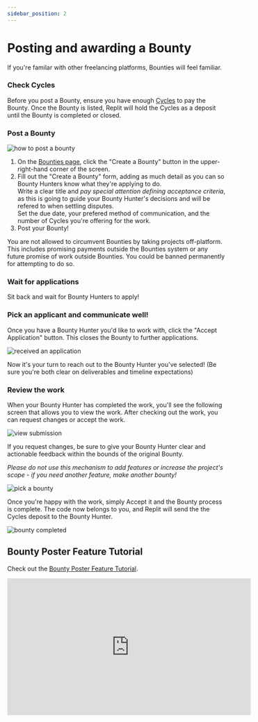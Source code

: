 ```yaml
---
sidebar_position: 2
---
```


# Posting and awarding a Bounty

If you're familar with other freelancing platforms, Bounties will feel familiar.

### Check Cycles

Before you post a Bounty, ensure you have enough [Cycles](/cycles/about-cycles) to pay the Bounty. Once the Bounty is listed, Replit will hold the Cycles as a deposit until the Bounty is completed or closed.

### Post a Bounty

![how to post a bounty](https://docimg.replit.com/images/bounties/posting-bounty.gif)

1. On the [Bounties page](https://replit.com/bounties), click the "Create a Bounty" button in the upper-right-hand corner of the screen.
2. Fill out the "Create a Bounty" form, adding as much detail as you can so Bounty Hunters know what they're applying to do.  
   Write a clear title and _pay special attention defining acceptance criteria_, as this is going to guide your Bounty Hunter's decisions and will be refered to when settling disputes.  
   Set the due date, your prefered method of communication, and the number of Cycles you're offering for the work.
3. Post your Bounty!

You are not allowed to circumvent Bounties by taking projects off-platform. This includes promising payments outside the Bounties system or any future promise of work outside Bounties. You could be banned permanently for attempting to do so. 

### Wait for applications

Sit back and wait for Bounty Hunters to apply!

### Pick an applicant and communicate well!

Once you have a Bounty Hunter you'd like to work with, click the "Accept Application" button. This closes the Bounty to further applications.

![received an application](https://docimg.replit.com/images/bounties/accepting-proposal.gif)

Now it's your turn to reach out to the Bounty Hunter you've selected! (Be sure you're both clear on deliverables and timeline expectations)

### Review the work

When your Bounty Hunter has completed the work, you'll see the following screen that allows you to view the work. After checking out the work, you can request changes or accept the work.

![view submission](https://docimg.replit.com/images/bounties/view_submission.png)

If you request changes, be sure to give your Bounty Hunter clear and actionable feedback within the bounds of the original Bounty.

_Please do not use this mechanism to add features or increase the project's scope - if you need another feature, make another bounty!_

![pick a bounty](https://docimg.replit.com/images/bounties/req_changes.png)

Once you're happy with the work, simply Accept it and the Bounty process is complete.
The code now belongs to you, and Replit will send the the Cycles deposit to the Bounty Hunter.

![bounty completed](https://docimg.replit.com/images/bounties/completed.png)

## Bounty Poster Feature Tutorial

Check out the [Bounty Poster Feature Tutorial](https://replit.com/@replit/Bounty-Poster-Tutorial).

<iframe width="560" height="315" src="https://www.youtube.com/embed/VZ7J6K198Ig" title="YouTube video player" frameborder="0" allow="accelerometer; autoplay; clipboard-write; encrypted-media; gyroscope; picture-in-picture; web-share" allowfullscreen></iframe>

